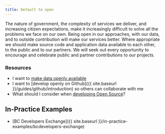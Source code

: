 ```yaml
---
title: Default to open
---
```


The nature of government, the complexity of services we deliver, and increasing citizen expectations, make it increasingly difficult to solve all the problems we face on our own. Being open in our approaches, with our data, and to outside contribution will make our services better. Where appropriate we should make source code and application data available to each other, to the public and to our partners. We will seek out every opportunity to encourage and celebrate public and partner contributions to our projects.

### Resources

* I want to [make data openly available](http://www.data.gov.bc.ca/)
* I want to [develop openly on Github]({{ site.baseurl }}/guides/github/introduction) so others can collaborate with me
* What should I consider when [developing Open Source](https://github.com/bcgov/BC-Policy-Framework-For-GitHub/tree/master/BC-Open-Source-Development-Employee-Guide)?

## In-Practice Examples

* [BC Developers Exchange]({{ site.baseurl }}/in-practice-examples/bcdevelopers-exchange)
